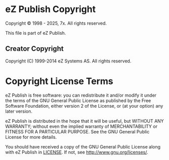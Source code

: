 # eZ Publish Copyright

Copyright © 1998 - 2025, 7x. All rights reserved.

This file is part of eZ Publish.

## Creator Copyright 

Copyright (C) 1999-2014 eZ Systems AS. All rights reserved.

# Copyright License Terms

eZ Publish is free software: you can redistribute it and/or modify
it under the terms of the GNU General Public License as published by
the Free Software Foundation, either version 2 of the License, or
(at your option) any later version.

eZ Publish is distributed in the hope that it will be useful,
but WITHOUT ANY WARRANTY; without even the implied warranty of
MERCHANTABILITY or FITNESS FOR A PARTICULAR PURPOSE.  See the
GNU General Public License for more details.

You should have received a copy of the GNU General Public License
along with eZ Publish in [LICENSE](LICENSE.md).
If not, see <http://www.gnu.org/licenses/>.
